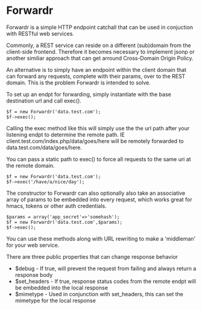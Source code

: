 # Forwardr  

Forwardr is a simple HTTP endpoint catchall that can be used in conjuction with RESTful web services.

Commonly, a REST service can reside on a different (sub)domain from the client-side frontend.  Therefore it
becomes necessary to implement jsonp or another similiar approach that can get arround Cross-Domain Origin Policy.

An alternative is to simply have an endpoint within the client domain that can forward any requests, complete with their params,
over to the REST domain.  This is the problem Forwardr is intended to solve.

To set up an endpt for forwarding, simply instantiate with the base destination url and call exec().

    $f = new Forwardr('data.test.com');
    $f->exec();

Calling the exec method like this will simply use the the url path after your listening endpt to determine the remote path.
IE client.test.com/index.php/data/goes/here will be remotely forwarded to data.test.com/data/goes/here.

You can pass a static path to exec() to force all requests to the same uri at the remote domain.

    $f = new Forwardr('data.test.com');
    $f->exec('/have/a/nice/day'); 

The constructor to Forwardr can also optionally also take an associative array of params to be embedded into every request, which
works great for hmacs, tokens or other auth credentials.

    $params = array('app_secret'=>'somehash');
    $f = new Forwardr('data.test.com',$params);
    $f->exec();

You can use these methods along with URL rewriting to make a 'middleman' for your web service.

There are three public properties that can change response behavior

* $debug - If true, will prevent the request from failing and always return a response body
* $set_headers - If true, response status codes from the remote endpt will be embedded into the local response
* $mimetype - Used in conjunction with set_headers, this can set the mimetype for the local response
